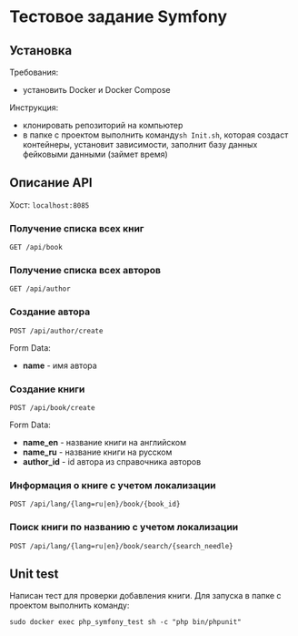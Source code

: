 ﻿# Тестовое задание Symfony

## Установка

Требования:

 - установить Docker и Docker Compose

Инструкция:

 - клонировать репозиторий на компьютер
 - в папке с проектом выполнить команду`sh Init.sh`, которая создаст контейнеры, установит зависимости, заполнит базу данных фейковыми данными (займет время)

## Описание API
Хост: `localhost:8085`

### Получение списка всех книг

    GET /api/book

### Получение списка всех авторов

    GET /api/author

### Создание автора

    POST /api/author/create
   
   Form Data:
 - **name** - имя автора
 
### Создание книги

    POST /api/book/create
   
   Form Data:
 - **name_en** - название книги на английском
 - **name_ru** - название книги на русском
 - **author_id** - id автора из справочника авторов

### Информация о книге с учетом локализации

    POST /api/lang/{lang=ru|en}/book/{book_id}

### Поиск книги по названию с учетом локализации

    POST /api/lang/{lang=ru|en}/book/search/{search_needle}


## Unit test

Написан тест для проверки добавления книги. 
Для запуска в папке с проектом выполнить команду:

    sudo docker exec php_symfony_test sh -c "php bin/phpunit"

